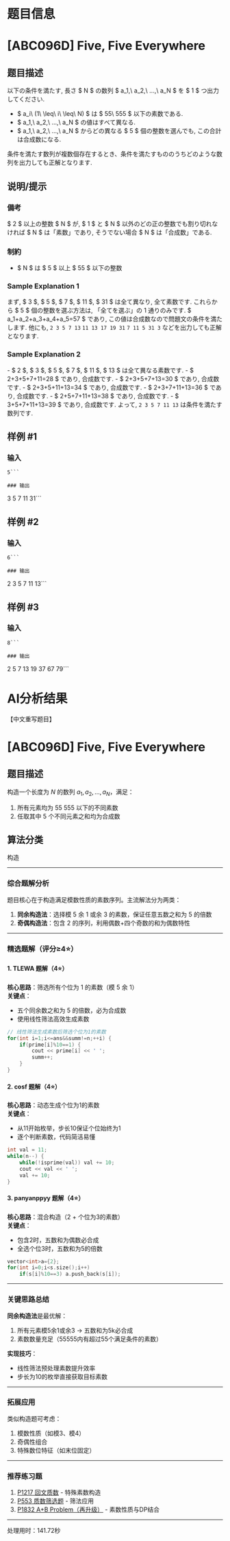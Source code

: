 # 题目信息

# [ABC096D] Five, Five Everywhere

## 题目描述

[problemUrl]: https://atcoder.jp/contests/abc096/tasks/abc096_d

以下の条件を満たす, 長さ $ N $ の数列 $ a_1,\ a_2,\ ...,\ a_N $ を $ 1 $ つ出力してください.

- $ a_i\ (1\ \leq\ i\ \leq\ N) $ は $ 55\ 555 $ 以下の素数である.
- $ a_1,\ a_2,\ ...,\ a_N $ の値はすべて異なる.
- $ a_1,\ a_2,\ ...,\ a_N $ からどの異なる $ 5 $ 個の整数を選んでも, この合計は合成数になる.

条件を満たす数列が複数個存在するとき、条件を満たすもののうちどのような数列を出力しても正解となります.

## 说明/提示

### 備考

$ 2 $ 以上の整数 $ N $ が, $ 1 $ と $ N $ 以外のどの正の整数でも割り切れなければ $ N $ は「素数」であり, そうでない場合 $ N $ は「合成数」である.

### 制約

- $ N $ は $ 5 $ 以上 $ 55 $ 以下の整数

### Sample Explanation 1

まず, $ 3 $, $ 5 $, $ 7 $, $ 11 $, $ 31 $ は全て異なり, 全て素数です. これらから $ 5 $ 個の整数を選ぶ方法は, 「全てを選ぶ」の 1 通りのみです. $ a_1+a_2+a_3+a_4+a_5=57 $ であり, この値は合成数なので問題文の条件を満たします. 他にも, `2 3 5 7 13` `11 13 17 19 31` `7 11 5 31 3` などを出力しても正解となります.

### Sample Explanation 2

\- $ 2 $, $ 3 $, $ 5 $, $ 7 $, $ 11 $, $ 13 $ は全て異なる素数です. - $ 2+3+5+7+11=28 $ であり, 合成数です. - $ 2+3+5+7+13=30 $ であり, 合成数です. - $ 2+3+5+11+13=34 $ であり, 合成数です. - $ 2+3+7+11+13=36 $ であり, 合成数です. - $ 2+5+7+11+13=38 $ であり, 合成数です. - $ 3+5+7+11+13=39 $ であり, 合成数です. よって, `2 3 5 7 11 13` は条件を満たす数列です.

## 样例 #1

### 输入

```
5```

### 输出

```
3 5 7 11 31```

## 样例 #2

### 输入

```
6```

### 输出

```
2 3 5 7 11 13```

## 样例 #3

### 输入

```
8```

### 输出

```
2 5 7 13 19 37 67 79```

# AI分析结果



【中文重写题目】
# [ABC096D] Five, Five Everywhere

## 题目描述
构造一个长度为 $N$ 的数列 $a_1, a_2, ..., a_N$，满足：
1. 所有元素均为 $55\ 555$ 以下的不同素数
2. 任取其中 5 个不同元素之和均为合成数

## 算法分类
构造

---

### 综合题解分析
题目核心在于构造满足模数性质的素数序列。主流解法分为两类：
1. **同余构造法**：选择模 5 余 1 或余 3 的素数，保证任意五数之和为 5 的倍数
2. **奇偶构造法**：包含 2 的序列，利用偶数+四个奇数的和为偶数特性

---

### 精选题解（评分≥4⭐）

#### 1. TLEWA 题解（4⭐）
**核心思路**：筛选所有个位为 1 的素数（模 5 余 1）  
**关键点**：
- 五个同余数之和为 5 的倍数，必为合成数
- 使用线性筛法高效生成素数

```cpp
// 线性筛法生成素数后筛选个位为1的素数
for(int i=1;i<=ans&&summ!=n;++i) {
    if(prime[i]%10==1) {
        cout << prime[i] << ' ';
        summ++;
    }
}
```

#### 2. cosf 题解（4⭐）
**核心思路**：动态生成个位为1的素数  
**关键点**：
- 从11开始枚举，步长10保证个位始终为1
- 逐个判断素数，代码简洁易懂

```cpp
int val = 11;
while(n--) {
    while(!isprime(val)) val += 10;
    cout << val << ' ';
    val += 10;
}
```

#### 3. panyanppyy 题解（4⭐）
**核心思路**：混合构造（2 + 个位为3的素数）  
**关键点**：
- 包含2时，五数和为偶数必合成
- 全选个位3时，五数和为5的倍数

```cpp
vector<int>a={2};
for(int i=0;i<s.size();i++)
    if(s[i]%10==3) a.push_back(s[i]);
```

---

### 关键思路总结
**同余构造法**是最优解：  
1. 所有元素模5余1或余3 → 五数和为5k必合成
2. 素数数量充足（55555内有超过55个满足条件的素数）

**实现技巧**：
- 线性筛法预处理素数提升效率
- 步长为10的枚举直接获取目标素数

---

### 拓展应用
类似构造题可考虑：
1. 模数性质（如模3、模4）
2. 奇偶性组合
3. 特殊数位特征（如末位固定）

---

### 推荐练习题
1. [P1217 回文质数](https://www.luogu.com.cn/problem/P1217) - 特殊素数构造
2. [P553 质数筛选题](https://www.luogu.com.cn/problem/P553) - 筛法应用
3. [P1832 A+B Problem（再升级）](https://www.luogu.com.cn/problem/P1832) - 素数性质与DP结合

---
处理用时：141.72秒